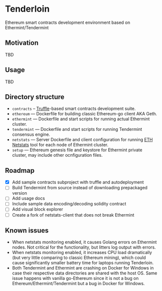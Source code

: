 # Tenderloin
Ethereum smart contracts development environment based on Ethermint/Tendermint

## Motivation

TBD


## Usage

TBD

## Directory structure

* `contracts` – [Truffle](http://truffleframework.com/)-based smart contracts development suite.
* `ethereum` — Dockerfile for building classic Ethereum-go client AKA Geth.
* `ethermint` — Dockerfile and start scripts for running actual Ethermint cluster.
* `tendermint` — Dockerfile and start scripts for running Tendermint consensus engine.
* `netstats` — Server Dockerfile and client configuration for running [ETH Netstats](https://github.com/cubedro/eth-netstats) tool for each node of Ethermint cluster.
* `setup` — Ethereum genesis file and keystore for Ethermint private cluster, may include other ocnfiguration files.

## Roadmap

- [x] Add sample contracts subproject with truffle and autodeployment
- [ ] Build Tendermint from source instead of downloading prepackaged version
- [ ] Add usage docs
- [ ] Include sample data encoding/decoding solidity contract
- [ ] Add visual block explorer
- [ ] Create a fork of netstats-client that does not break Ethermint

## Known issues

- When netstats monitoring enabled, it causes Golang errors on Ethermint nodes. Not critical for the functionality, but litters log output with errors.
- When netstats monitoring enabled, it increases CPU load dramatically (but very little comparing to classic Ethereum mining), which could cause significantly smaller battery time for laptops running Tenderloin.
- Both Tendermint and Ethermint are crashing on Docker for Windows in case their respective data directories are shared with the host OS. Same issue happens with vanilla go-Ethereum since it is not a bug on Ethereum/Ethermint/Tendermint but a bug in Docker for Windows.